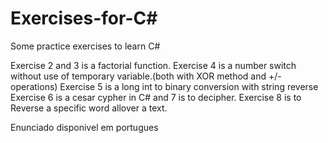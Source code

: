 # Exercises-for-C#
Some practice exercises to learn C#

Exercise 2 and 3 is a factorial function.
Exercise 4 is a number switch without use of temporary variable.(both with XOR method and +/- operations)
Exercise 5 is a long int to binary conversion with string reverse
Exercise 6 is a cesar cypher in C# and 7 is to decipher.
Exercise 8 is to Reverse a specific word allover a text.

Enunciado disponivel em portugues
